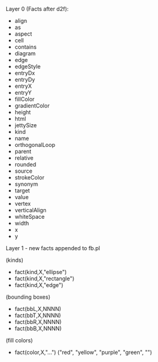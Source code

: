 Layer 0 (Facts after d2f):
- align
- as
- aspect
- cell
- contains
- diagram
- edge
- edgeStyle
- entryDx
- entryDy
- entryX
- entryY
- fillColor
- gradientColor
- height
- html
- jettySize
- kind
- name
- orthogonalLoop
- parent
- relative
- rounded
- source
- strokeColor
- synonym
- target
- value
- vertex
- verticalAlign
- whiteSpace
- width
- x
- y

Layer 1 - new facts appended to fb.pl

(kinds)
- fact(kind,X,"ellipse")
- fact(kind,X,"rectangle")
- fact(kind,X,"edge")

(bounding boxes)
- fact(bbL,X,NNNN)
- fact(bbT,X,NNNN)
- fact(bbR,X,NNNN)
- fact(bbB,X,NNNN)

(fill colors)
- fact(color,X,"...") ("red", "yellow", "purple", "green", "")

